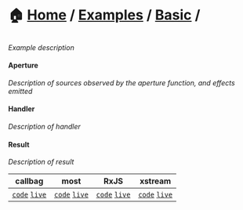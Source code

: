 # 🏠 [Home](../../../) / [Examples](../../) / [Basic](../) / <Example Name>

## <Example Name>

_Example description_

#### Aperture

_Description of sources observed by the aperture function, and effects emitted_

#### Handler

_Description of handler_

#### Result

_Description of result_

<!-- prettier-ignore-start -->
| callbag | most | RxJS | xstream |
| --- | --- | --- | --- |
| [`code`](./callbag) [`live`](https://stackblitz.com/github/troch/refract/tree/master/examples/.../callbag) | [`code`](./most) [`live`](https://stackblitz.com/github/troch/refract/tree/master/examples/.../most)  | [`code`](./rxjs) [`live`](https://stackblitz.com/github/troch/refract/tree/master/examples/.../rxjs)  | [`code`](./xstream) [`live`](https://stackblitz.com/github/troch/refract/tree/master/examples/.../xstream)  |
<!-- prettier-ignore-end -->

